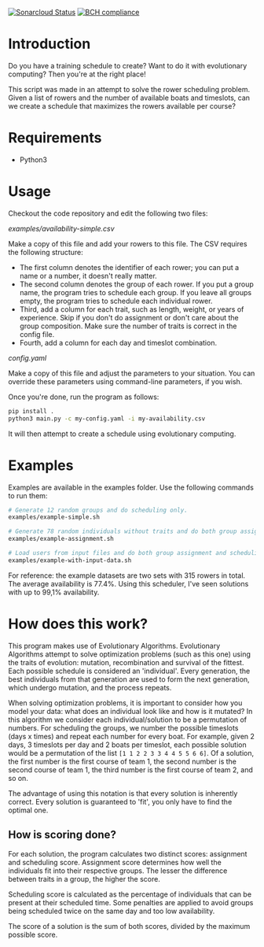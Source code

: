 [![Sonarcloud Status](https://sonarcloud.io/api/project_badges/measure?project=RexValkering_team-scheduling&metric=alert_status)](https://sonarcloud.io/dashboard?id=RexValkering_team-scheduling)
[![BCH compliance](https://bettercodehub.com/edge/badge/RexValkering/team-scheduling?branch=master)](https://bettercodehub.com/)

# Introduction

Do you have a training schedule to create? Want to do it with evolutionary computing? Then you're at the right place!

This script was made in an attempt to solve the rower scheduling problem.
Given a list of rowers and the number of available boats and timeslots, can we create a schedule that maximizes the rowers available per course?

# Requirements

- Python3

# Usage

Checkout the code repository and edit the following two files:

*examples/availability-simple.csv*

Make a copy of this file and add your rowers to this file.
The CSV requires the following structure:

* The first column denotes the identifier of each rower; you can put a name or a number, it doesn't really matter.
* The second column denotes the group of each rower. If you put a group name, the program tries to schedule each group. If you leave all groups empty, the program tries to schedule each individual rower.
* Third, add a column for each trait, such as length, weight, or years of experience. Skip if you don't do assignment or don't care about the group composition. Make sure the number of traits is correct in the config file.
* Fourth, add a column for each day and timeslot combination.

*config.yaml*

Make a copy of this file and adjust the parameters to your situation.
You can override these parameters using command-line parameters, if you wish.

Once you're done, run the program as follows:

```bash
pip install .
python3 main.py -c my-config.yaml -i my-availability.csv
```

It will then attempt to create a schedule using evolutionary computing.

# Examples

Examples are available in the examples folder. Use the following commands to run them:

```bash
# Generate 12 random groups and do scheduling only.
examples/example-simple.sh

# Generate 78 random individuals without traits and do both group assignment and scheduling.
examples/example-assignment.sh

# Load users from input files and do both group assignment and scheduling. Groups are based on an anonimized dataset.
examples/example-with-input-data.sh
```

For reference: the example datasets are two sets with 315 rowers in total. The average availability is 77.4%. Using this scheduler, I've seen solutions with up to 99,1% availability.

# How does this work?

This program makes use of Evolutionary Algorithms. Evolutionary Algorithms attempt to solve optimization problems (such as this one) using the traits of evolution: mutation, recombination and survival of the fittest. Each possible schedule is considered an 'individual'. Every generation, the best individuals from that generation are used to form the next generation, which undergo mutation, and the process repeats.

When solving optimization problems, it is important to consider how you model your data: what does an individual look like and how is it mutated? In this algorithm we consider each individual/solution to be a permutation of numbers. For scheduling the groups, we number the possible timeslots (days x times) and repeat each number for every boat. For example, given 2 days, 3 timeslots per day and 2 boats per timeslot, each possible solution would be a permutation of the list `[1 1 2 2 3 3 4 4 5 5 6 6]`. Of a solution, the first number is the first course of team 1, the second number is the second course of team 1, the third number is the first course of team 2, and so on.

The advantage of using this notation is that every solution is inherently correct. Every solution is guaranteed to 'fit', you only have to find the optimal one.

## How is scoring done?

For each solution, the program calculates two distinct scores: assignment and scheduling score. Assignment score determines how well the individuals fit into their respective groups. The lesser the difference between traits in a group, the higher the score.

Scheduling score is calculated as the percentage of individuals that can be present at their scheduled time. Some penalties are applied to avoid groups being scheduled twice on the same day and too low availability.

The score of a solution is the sum of both scores, divided by the maximum possible score.

